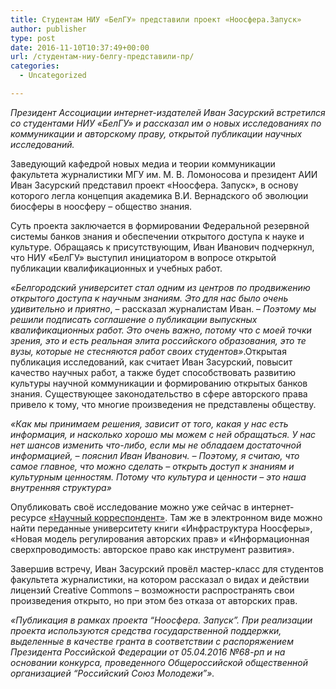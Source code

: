 ```yaml
---
title: Студентам НИУ «БелГУ» представили проект «Ноосфера.Запуск»
author: publisher
type: post
date: 2016-11-10T10:37:49+00:00
url: /студентам-ниу-белгу-представили-пр/
categories:
  - Uncategorized

---
```

*Президент Ассоциации интернет-издателей Иван Засурский встретился со студентами НИУ «БелГУ» и рассказал им о новых исследованиях по коммуникации и авторскому праву, открытой публикации научных исследований.*

Заведующий кафедрой новых медиа и теории коммуникации факультета журналистики МГУ им. М. В. Ломоносова и президент АИИ Иван Засурский представил проект «Ноосфера. Запуск», в основу которого легла концепция академика В.И. Вернадского об эволюции биосферы в ноосферу – общество знания.

Суть проекта заключается в формировании Федеральной резервной системы банков знания и обеспечении открытого доступа к науке и культуре. Обращаясь к присутствующим, Иван Иванович подчеркнул, что НИУ «БелГУ» выступил инициатором в вопросе открытой публикации квалификационных и учебных работ.

_«Белгородский университет стал одним из центров по продвижению открытого доступа к научным знаниям. Это для нас было очень удивительно и приятно_, – рассказал журналистам Иван. – _Поэтому мы решили подписать соглашение о публикации выпускных квалификационных работ. Это очень важно, потому что с моей точки зрения, это и есть реальная элита российского образования, это те вузы, которые не стесняются работ своих студентов»_.Открытая публикация исследований, как считает Иван Засурский, повысит качество научных работ, а также будет способствовать развитию культуры научной коммуникации и формированию открытых банков знания. Существующее законодательство в сфере авторского права привело к тому, что многие произведения не представлены обществу.

_«Как мы принимаем решения, зависит от того, какая у нас есть информация, и насколько хорошо мы можем с ней обращаться. У нас нет шансов изменить что-либо, если мы не обладаем достаточной информацией, – пояснил Иван Иванович. – Поэтому, я считаю, что самое главное, что можно сделать – открыть доступ к знаниям и культурным ценностям. Потому что культура и ценности – это наша внутренняя структура»_

Опубликовать своё исследование можно уже сейчас в интернет-ресурсе [«Научный корреспондент»][1]. Там же в электронном виде можно найти переданные университету книги «Инфраструктура Ноосферы», «Новая модель регулирования авторских прав» и «Информационная сверхпроводимость: авторское право как инструмент развития».

Завершив встречу, Иван Засурский провёл мастер-класс для студентов факультета журналистики, на котором рассказал о видах и действии лицензий Creative Commons – возможности распространять свои произведения открыто, но при этом без отказа от авторских прав.

_«Публикация в рамках проекта &#8220;Ноосфера. Запуск&#8221;. При реализации проекта используются средства государственной поддержки, выделенные в качестве гранта в соответствии c распоряжением Президента Российской Федерации от 05.04.2016 №68-рп и на основании конкурса, проведенного Общероссийской общественной организацией &#8220;Российский Союз Молодежи&#8221;»._

 [1]: http://nauchkor.ru/gopub